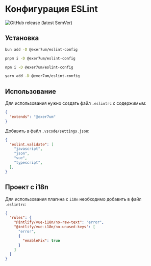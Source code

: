 # Конфигурация ESLint

![GitHub release (latest SemVer)](https://img.shields.io/github/v/release/exer7um/eslint-config?color=%232563EB&label=%D0%A0%D0%B5%D0%BB%D0%B8%D0%B7)

## Установка

```bash
bun add -D @exer7um/eslint-config
```

```bash
pnpm i -D @exer7um/eslint-config
```

```bash
npm i -D @exer7um/eslint-config
```

```bash
yarn add -D @exer7um/eslint-config
```

## Использование

Для использования нужно создать файл `.eslintrc` с содержимым:

```json
{
  "extends": "@exer7um"
}
```

Добавить в файл `.vscode/settings.json`:

```json
{
  "eslint.validate": [
    "javascript",
    "json",
    "vue",
    "typescript",
  ],
}
```

## Проект с i18n

Для использования плагина с `i18n` необходимо добавить в файл `.eslintrc`:

```json
{
  "rules": {
    "@intlify/vue-i18n/no-raw-text": "error",
    "@intlify/vue-i18n/no-unused-keys": [
      "error",
      {
        "enableFix": true
      }
    ]
  }
}
```
